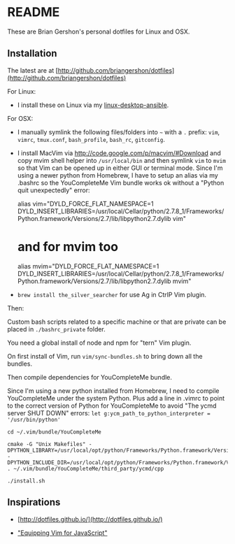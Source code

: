 README
======

These are Brian Gershon's personal dotfiles for Linux and OSX.

## Installation

The latest are at [http://github.com/briangershon/dotfiles](http://github.com/briangershon/dotfiles)

For Linux:

* I install these on Linux via my [linux-desktop-ansible](https://github.com/briangershon/linux-desktop-ansible).

For OSX:

* I manually symlink the following files/folders into `~` with a `.` prefix: `vim`, `vimrc`, `tmux.conf`, `bash_profile`, `bash_rc`, `gitconfig`.

* I install MacVim via <http://code.google.com/p/macvim/#Download> and copy mvim shell helper into `/usr/local/bin` and then symlink `vim` to `mvim` so that Vim can be opened up in either GUI or terminal mode.  Since I'm using a newer python from Homebrew, I have to setup an alias via my .bashrc so the YouCompleteMe Vim bundle works ok without a "Python quit unexpectedly" error:

    alias vim="DYLD_FORCE_FLAT_NAMESPACE=1 DYLD_INSERT_LIBRARIES=/usr/local/Cellar/python/2.7.8_1/Frameworks/Python.framework/Versions/2.7/lib/libpython2.7.dylib vim"

    # and for mvim too
    alias mvim="DYLD_FORCE_FLAT_NAMESPACE=1 DYLD_INSERT_LIBRARIES=/usr/local/Cellar/python/2.7.8_1/Frameworks/Python.framework/Versions/2.7/lib/libpython2.7.dylib mvim"


* `brew install the_silver_searcher` for use Ag in CtrlP Vim plugin.

Then:

Custom bash scripts related to a specific machine or that are private can be placed in `./bashrc_private` folder.

You need a global install of node and npm for "tern" Vim plugin.

On first install of Vim, run `vim/sync-bundles.sh` to bring down all the bundles.

Then compile dependencies for YouCompleteMe bundle.

Since I'm using a new python installed from Homebrew, I need to compile YouCompleteMe under the system Python. Plus add a line in .vimrc to point to the correct version of Python for YouCompleteMe to avoid "The ycmd server SHUT DOWN" errors: `let g:ycm_path_to_python_interpreter = '/usr/bin/python'`

    cd ~/.vim/bundle/YouCompleteMe

    cmake -G "Unix Makefiles" -DPYTHON_LIBRARY=/usr/local/opt/python/Frameworks/Python.framework/Versions/2.7/lib/libpython2.7.dylib -DPYTHON_INCLUDE_DIR=/usr/local/opt/python/Frameworks/Python.framework/Versions/2.7/Headers . ~/.vim/bundle/YouCompleteMe/third_party/ycmd/cpp

    ./install.sh

## Inspirations

* [http://dotfiles.github.io/](http://dotfiles.github.io/)

* ["Equipping Vim for JavaScript"](http://oli.me.uk/2013/06/29/equipping-vim-for-javascript/)

